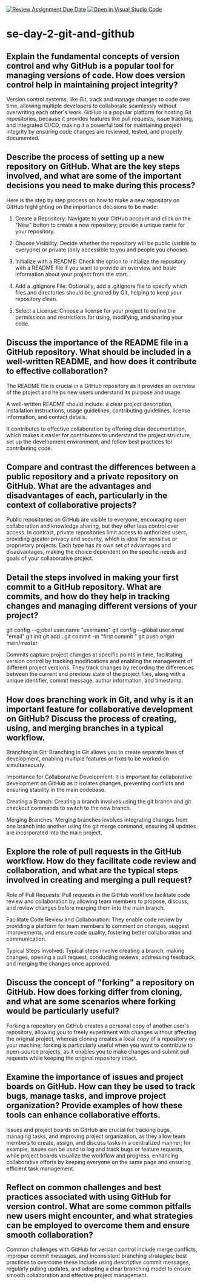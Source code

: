 [![Review Assignment Due Date](https://classroom.github.com/assets/deadline-readme-button-22041afd0340ce965d47ae6ef1cefeee28c7c493a6346c4f15d667ab976d596c.svg)](https://classroom.github.com/a/8wgCKhpZ)
[![Open in Visual Studio Code](https://classroom.github.com/assets/open-in-vscode-2e0aaae1b6195c2367325f4f02e2d04e9abb55f0b24a779b69b11b9e10269abc.svg)](https://classroom.github.com/online_ide?assignment_repo_id=18452771&assignment_repo_type=AssignmentRepo)
# se-day-2-git-and-github
## Explain the fundamental concepts of version control and why GitHub is a popular tool for managing versions of code. How does version control help in maintaining project integrity?
Version control systems, like Git, track and manage changes to code over time, allowing multiple developers to collaborate seamlessly without overwriting each other's work. GitHub is a popular platform for hosting Git repositories, because it provides features like pull requests, issue tracking, and integrated CI/CD, making it a powerful tool for maintaining project integrity by ensuring code changes are reviewed, tested, and properly documented.



## Describe the process of setting up a new repository on GitHub. What are the key steps involved, and what are some of the important decisions you need to make during this process?
Here is the step by step process on how to make a new repository on GitHub highlighting on the importance decisions to be made:

1. Create a Repository: Navigate to your GitHub account and click on the "New" button to create a new repository; provide a unique name for your repository.

2. Choose Visibility: Decide whether the repository will be public (visible to everyone) or private (only accessible to you and people you choose).

3. Initialize with a README: Check the option to initialize the repository with a README file if you want to provide an overview and basic information about your project from the start.

4. Add a .gitignore File: Optionally, add a .gitignore file to specify which files and directories should be ignored by Git, helping to keep your repository clean.

5. Select a License: Choose a license for your project to define the permissions and restrictions for using, modifying, and sharing your code.



## Discuss the importance of the README file in a GitHub repository. What should be included in a well-written README, and how does it contribute to effective collaboration?

The README file is crucial in a GitHub repository as it provides an overview of the project and helps new users understand its purpose and usage.

A well-written README should include: a clear project description, installation instructions, usage guidelines, contributing guidelines, license information, and contact details.

It contributes to effective collaboration by offering clear documentation, which makes it easier for contributors to understand the project structure, set up the development environment, and follow best practices for contributing code.

## Compare and contrast the differences between a public repository and a private repository on GitHub. What are the advantages and disadvantages of each, particularly in the context of collaborative projects?

Public repositories on GitHub are visible to everyone, encouraging open collaboration and knowledge sharing, but they offer less control over access. In contrast, private repositories limit access to authorized users, providing greater privacy and security, which is ideal for sensitive or proprietary projects. Each type has its own set of advantages and disadvantages, making the choice dependent on the specific needs and goals of your collaborative project.

## Detail the steps involved in making your first commit to a GitHub repository. What are commits, and how do they help in tracking changes and managing different versions of your project?

git config --g;obal user.name "username"
git config --global user.email "email"
git init
git add .
git commit -m "first commit "
git push origin main/master

Commits capture project changes at specific points in time, facilitating version control by tracking modifications and enabling the management of different project versions. They track changes by recording the differences between the current and previous state of the project files, along with a unique identifier, commit message, author information, and timestamp.

## How does branching work in Git, and why is it an important feature for collaborative development on GitHub? Discuss the process of creating, using, and merging branches in a typical workflow.
Branching in Git: Branching in Git allows you to create separate lines of development, enabling multiple features or fixes to be worked on simultaneously.

Importance for Collaborative Development: It is important for collaborative development on GitHub as it isolates changes, preventing conflicts and ensuring stability in the main codebase.

Creating a Branch: Creating a branch involves using the git branch <branch-name> and git checkout <branch-name> commands to switch to the new branch.

Merging Branches: Merging branches involves integrating changes from one branch into another using the git merge <branch-name> command, ensuring all updates are incorporated into the main project.

## Explore the role of pull requests in the GitHub workflow. How do they facilitate code review and collaboration, and what are the typical steps involved in creating and merging a pull request?
Role of Pull Requests: Pull requests in the GitHub workflow facilitate code review and collaboration by allowing team members to propose, discuss, and review changes before merging them into the main branch.

Facilitate Code Review and Collaboration: They enable code review by providing a platform for team members to comment on changes, suggest improvements, and ensure code quality, fostering better collaboration and communication.

Typical Steps Involved: Typical steps involve creating a branch, making changes, opening a pull request, conducting reviews, addressing feedback, and merging the changes once approved.

## Discuss the concept of "forking" a repository on GitHub. How does forking differ from cloning, and what are some scenarios where forking would be particularly useful? 

Forking a repository on GitHub creates a personal copy of another user's repository, allowing you to freely experiment with changes without affecting the original project, whereas cloning creates a local copy of a repository on your machine; forking is particularly useful when you want to contribute to open-source projects, as it enables you to make changes and submit pull requests while keeping the original repository intact.

## Examine the importance of issues and project boards on GitHub. How can they be used to track bugs, manage tasks, and improve project organization? Provide examples of how these tools can enhance collaborative efforts.
Issues and project boards on GitHub are crucial for tracking bugs, managing tasks, and improving project organization, as they allow team members to create, assign, and discuss tasks in a centralized manner; for example, issues can be used to log and track bugs or feature requests, while project boards visualize the workflow and progress, enhancing collaborative efforts by keeping everyone on the same page and ensuring efficient task management.

## Reflect on common challenges and best practices associated with using GitHub for version control. What are some common pitfalls new users might encounter, and what strategies can be employed to overcome them and ensure smooth collaboration?
Common challenges with GitHub for version control include merge conflicts, improper commit messages, and inconsistent branching strategies; best practices to overcome these include using descriptive commit messages, regularly pulling updates, and adopting a clear branching model to ensure smooth collaboration and effective project management.